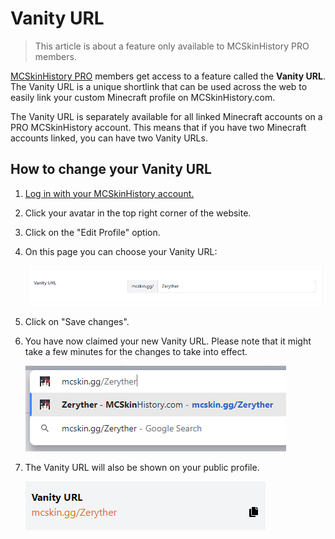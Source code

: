 # Vanity URL

> This article is about a feature only available to MCSkinHistory PRO members.

[MCSkinHistory PRO](/help/perks-and-subscriptions/about-mcskinhistory-pro) members get access to a feature called the **Vanity URL**. The Vanity URL is a unique shortlink that can be used across the web to easily link your custom Minecraft profile on MCSkinHistory.com.

The Vanity URL is separately available for all linked Minecraft accounts on a PRO MCSkinHistory account. This means that if you have two Minecraft accounts linked, you can have two Vanity URLs.

## How to change your Vanity URL

1. [Log in with your MCSkinHistory account.](/login)
2. Click your avatar in the top right corner of the website.
3. Click on the "Edit Profile" option.
4. On this page you can choose your Vanity URL:

   ![Editing Vanity URL](../../../images/vanityurl_edit.png)
4. Click on "Save changes".
5. You have now claimed your new Vanity URL. Please note that it might take a few minutes for the changes to take into effect.

   ![Vanity URL Example](../../../images/vanityurl_example.png)
5. The Vanity URL will also be shown on your public profile.

   ![Vanity URL Example](../../../images/vanityurl_profile.png)